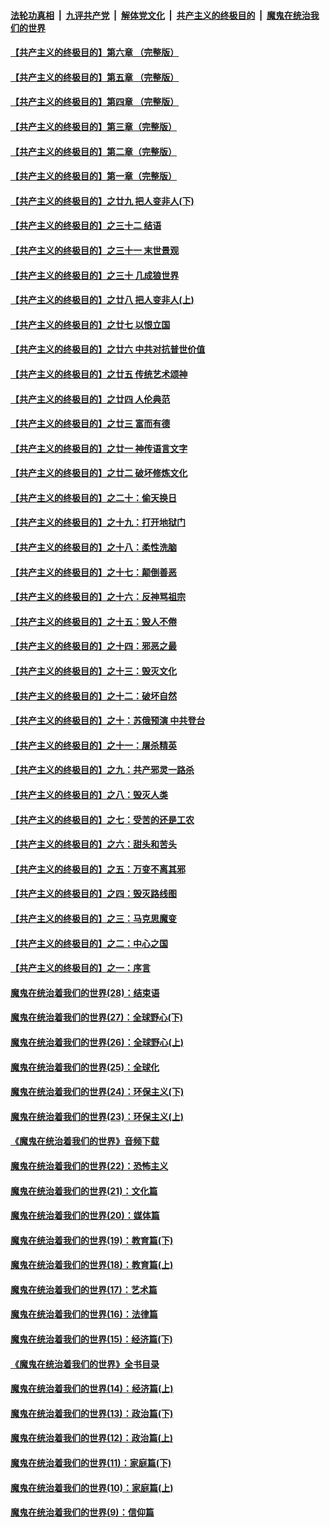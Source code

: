 ####  [法轮功真相](../../../../basic/blob/master/README.md?t=06300002) &nbsp;|&nbsp; [九评共产党](../../../../9ping.md/blob/master/README.md?t=06300002) &nbsp;|&nbsp; [解体党文化](../../../../jtdwh.md/blob/master/README.md?t=06300002)  &nbsp;|&nbsp; [共产主义的终极目的](../../../../gczydzjmd.md/blob/master/README.md?t=06300002) &nbsp;|&nbsp; [魔鬼在统治我们的世界](../../../../mgztzwmdsj.md/blob/master/README.md?t=06300002) 

#### [【共产主义的终极目的】第六章 （完整版）](../pages/nsc422/n11428913.md?t=06300002) 

#### [【共产主义的终极目的】第五章 （完整版）](../pages/nsc422/n11428912.md?t=06300002) 

#### [【共产主义的终极目的】第四章 （完整版）](../pages/nsc422/n11428907.md?t=06300002) 

#### [【共产主义的终极目的】第三章（完整版）](../pages/nsc422/n11428848.md?t=06300002) 

#### [【共产主义的终极目的】第二章（完整版）](../pages/nsc422/n11428831.md?t=06300002) 

#### [【共产主义的终极目的】第一章（完整版）](../pages/nsc422/n11417651.md?t=06300002) 

#### [【共产主义的终极目的】之廿九 把人变非人(下)](../pages/nsc422/n11344140.md?t=06300002) 

#### [【共产主义的终极目的】之三十二 结语](../pages/nsc422/n11360535.md?t=06300002) 

#### [【共产主义的终极目的】之三十一 末世景观](../pages/nsc422/n11351129.md?t=06300002) 

#### [【共产主义的终极目的】之三十 几成狼世界](../pages/nsc422/n11348280.md?t=06300002) 

#### [【共产主义的终极目的】之廿八 把人变非人(上)](../pages/nsc422/n11340492.md?t=06300002) 

#### [【共产主义的终极目的】之廿七 以恨立国](../pages/nsc422/n11336944.md?t=06300002) 

#### [【共产主义的终极目的】之廿六 中共对抗普世价值](../pages/nsc422/n11324785.md?t=06300002) 

#### [【共产主义的终极目的】之廿五 传统艺术颂神](../pages/nsc422/n11296396.md?t=06300002) 

#### [【共产主义的终极目的】之廿四 人伦典范](../pages/nsc422/n11296397.md?t=06300002) 

#### [【共产主义的终极目的】之廿三 富而有德](../pages/nsc422/n11283598.md?t=06300002) 

#### [【共产主义的终极目的】之廿一 神传语言文字](../pages/nsc422/n11263265.md?t=06300002) 

#### [【共产主义的终极目的】之廿二 破坏修炼文化](../pages/nsc422/n11245728.md?t=06300002) 

#### [【共产主义的终极目的】之二十：偷天换日](../pages/nsc422/n11238846.md?t=06300002) 

#### [【共产主义的终极目的】之十九：打开地狱门](../pages/nsc422/n11206376.md?t=06300002) 

#### [【共产主义的终极目的】之十八：柔性洗脑](../pages/nsc422/n11199994.md?t=06300002) 

#### [【共产主义的终极目的】之十七：颠倒善恶](../pages/nsc422/n11179782.md?t=06300002) 

#### [【共产主义的终极目的】之十六：反神骂祖宗](../pages/nsc422/n11166798.md?t=06300002) 

#### [【共产主义的终极目的】之十五：毁人不倦](../pages/nsc422/n11166792.md?t=06300002) 

#### [【共产主义的终极目的】之十四：邪恶之最](../pages/nsc422/n11150249.md?t=06300002) 

#### [【共产主义的终极目的】之十三：毁灭文化](../pages/nsc422/n11135227.md?t=06300002) 

#### [【共产主义的终极目的】之十二：破坏自然](../pages/nsc422/n11135214.md?t=06300002) 

#### [【共产主义的终极目的】之十：苏俄预演 中共登台](../pages/nsc422/n11118424.md?t=06300002) 

#### [【共产主义的终极目的】之十一：屠杀精英](../pages/nsc422/n11118442.md?t=06300002) 

#### [【共产主义的终极目的】之九：共产邪灵一路杀](../pages/nsc422/n11114139.md?t=06300002) 

#### [【共产主义的终极目的】之八：毁灭人类](../pages/nsc422/n11108503.md?t=06300002) 

#### [【共产主义的终极目的】之七：受苦的还是工农](../pages/nsc422/n11101809.md?t=06300002) 

#### [【共产主义的终极目的】之六：甜头和苦头](../pages/nsc422/n11096971.md?t=06300002) 

#### [【共产主义的终极目的】之五：万变不离其邪](../pages/nsc422/n11091285.md?t=06300002) 

#### [【共产主义的终极目的】之四：毁灭路线图](../pages/nsc422/n11086284.md?t=06300002) 

#### [【共产主义的终极目的】之三：马克思魔变](../pages/nsc422/n11061941.md?t=06300002) 

#### [【共产主义的终极目的】之二：中心之国](../pages/nsc422/n11047728.md?t=06300002) 

#### [【共产主义的终极目的】之一：序言](../pages/nsc422/n11086077.md?t=06300002) 

#### [魔鬼在统治着我们的世界(28)：结束语](../pages/nsc422/n10936246.md?t=06300002) 

#### [魔鬼在统治着我们的世界(27)：全球野心(下)](../pages/nsc422/n10928319.md?t=06300002) 

#### [魔鬼在统治着我们的世界(26)：全球野心(上)](../pages/nsc422/n10900318.md?t=06300002) 

#### [魔鬼在统治着我们的世界(25)：全球化](../pages/nsc422/n10788205.md?t=06300002) 

#### [魔鬼在统治着我们的世界(24)：环保主义(下)](../pages/nsc422/n10695307.md?t=06300002) 

#### [魔鬼在统治着我们的世界(23)：环保主义(上)](../pages/nsc422/n10688613.md?t=06300002) 

#### [《魔鬼在统治着我们的世界》音频下载](../pages/nsc422/n10635553.md?t=06300002) 

#### [魔鬼在统治着我们的世界(22)：恐怖主义](../pages/nsc422/n10614727.md?t=06300002) 

#### [魔鬼在统治着我们的世界(21)：文化篇](../pages/nsc422/n10597706.md?t=06300002) 

#### [魔鬼在统治着我们的世界(20)：媒体篇](../pages/nsc422/n10586579.md?t=06300002) 

#### [魔鬼在统治着我们的世界(19)：教育篇(下)](../pages/nsc422/n10564808.md?t=06300002) 

#### [魔鬼在统治着我们的世界(18)：教育篇(上)](../pages/nsc422/n10526970.md?t=06300002) 

#### [魔鬼在统治着我们的世界(17)：艺术篇](../pages/nsc422/n10499093.md?t=06300002) 

#### [魔鬼在统治着我们的世界(16)：法律篇](../pages/nsc422/n10485969.md?t=06300002) 

#### [魔鬼在统治着我们的世界(15)：经济篇(下)](../pages/nsc422/n10469975.md?t=06300002) 

#### [《魔鬼在统治着我们的世界》全书目录](../pages/nsc422/n10464261.md?t=06300002) 

#### [魔鬼在统治着我们的世界(14)：经济篇(上)](../pages/nsc422/n10457370.md?t=06300002) 

#### [魔鬼在统治着我们的世界(13)：政治篇(下)](../pages/nsc422/n10448270.md?t=06300002) 

#### [魔鬼在统治着我们的世界(12)：政治篇(上)](../pages/nsc422/n10444576.md?t=06300002) 

#### [魔鬼在统治着我们的世界(11)：家庭篇(下)](../pages/nsc422/n10440961.md?t=06300002) 

#### [魔鬼在统治着我们的世界(10)：家庭篇(上)](../pages/nsc422/n10435448.md?t=06300002) 

#### [魔鬼在统治着我们的世界(9)：信仰篇](../pages/nsc422/n10432159.md?t=06300002) 

